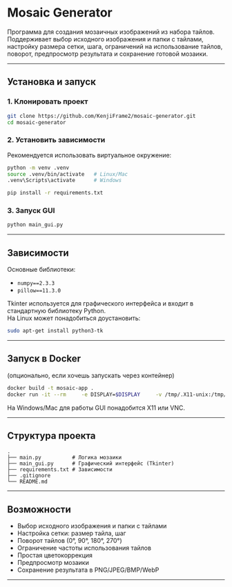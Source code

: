 # Mosaic Generator

Программа для создания мозаичных изображений из набора тайлов.  
Поддерживает выбор исходного изображения и папки с тайлами, настройку размера сетки, шага, ограничений на использование тайлов, поворот, предпросмотр результата и сохранение готовой мозаики.

---

## Установка и запуск

### 1. Клонировать проект
```bash
git clone https://github.com/KenjiFrame2/mosaic-generator.git
cd mosaic-generator
```

### 2. Установить зависимости
Рекомендуется использовать виртуальное окружение:
```bash
python -m venv .venv
source .venv/bin/activate   # Linux/Mac
.venv\Scripts\activate      # Windows

pip install -r requirements.txt
```

### 3. Запуск GUI
```bash
python main_gui.py
```

---

## Зависимости
Основные библиотеки:
- `numpy==2.3.3`
- `pillow==11.3.0`

Tkinter используется для графического интерфейса и входит в стандартную библиотеку Python.  
На Linux может понадобиться доустановить:
```bash
sudo apt-get install python3-tk
```

---

## Запуск в Docker
(опционально, если хочешь запускать через контейнер)  
```bash
docker build -t mosaic-app .
docker run -it --rm     -e DISPLAY=$DISPLAY     -v /tmp/.X11-unix:/tmp/.X11-unix     mosaic-app
```

На Windows/Mac для работы GUI понадобится X11 или VNC.

---

## Структура проекта
```
.
├── main.py          # Логика мозаики
├── main_gui.py      # Графический интерфейс (Tkinter)
├── requirements.txt # Зависимости
├── .gitignore
└── README.md
```

---

## Возможности
- Выбор исходного изображения и папки с тайлами  
- Настройка сетки: размер тайла, шаг  
- Поворот тайлов (0°, 90°, 180°, 270°)  
- Ограничение частоты использования тайлов  
- Простая цветокоррекция  
- Предпросмотр мозаики  
- Сохранение результата в PNG/JPEG/BMP/WebP  

---
